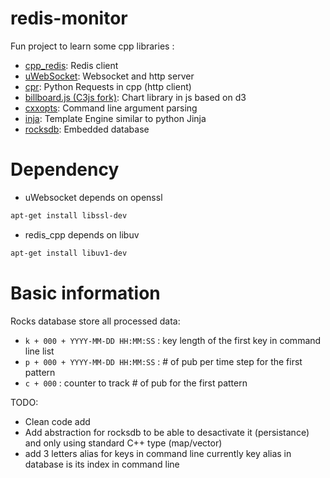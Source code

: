 # redis-monitor
Fun project to learn some cpp libraries :
- [cpp_redis](https://github.com/Cylix/cpp_redis): Redis client
- [uWebSocket](https://github.com/uNetworking/uWebSockets): Websocket and http server
- [cpr](https://github.com/whoshuu/cpr): Python Requests in cpp (http client)
- [billboard.js (C3js fork)](https://naver.github.io/billboard.js): Chart library in js based on d3
- [cxxopts](https://github.com/jarro2783/cxxopts): Command line argument parsing
- [inja](https://github.com/pantor/inja): Template Engine similar to python Jinja
- [rocksdb](https://github.com/facebook/rocksdb): Embedded database

# Dependency

* uWebsocket depends on openssl
```bash
apt-get install libssl-dev
```
* redis_cpp depends on libuv
```bash
apt-get install libuv1-dev
```

# Basic information

Rocks database store all processed data:
- `k + 000 + YYYY-MM-DD HH:MM:SS` : key length of the first key in command line list
- `p + 000 + YYYY-MM-DD HH:MM:SS` : # of pub per time step for the first pattern
- `c + 000` : counter to track # of pub for the first pattern

TODO:
- Clean code add 
- Add abstraction for rocksdb to be able to desactivate it (persistance) and only using standard C++ type (map/vector)
- add 3 letters alias for keys in command line currently key alias in database is its index in command line 
